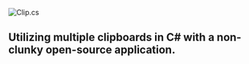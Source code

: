 ![Clip.cs](http://i.imgur.com/ZvtEPnx.png)

## Utilizing multiple clipboards in C# with a non-clunky open-source application.
